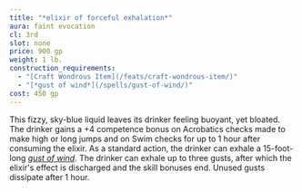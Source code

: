 ```yaml
---
title: "*elixir of forceful exhalation*"
aura: faint evocation
cl: 3rd
slot: none
price: 900 gp
weight: 1 lb.
construction_requirements:
  - "[Craft Wondrous Item](/feats/craft-wondrous-item/)"
  - "[*gust of wind*](/spells/gust-of-wind/)"
cost: 450 gp
---
```


This fizzy, sky-blue liquid leaves its drinker feeling buoyant, yet bloated. The drinker gains a +4 competence bonus on Acrobatics checks made to make high or long jumps and on Swim checks for up to 1 hour after consuming the elixir. As a standard action, the drinker can exhale a 15-foot-long [*gust of wind*](/spells/gust-of-wind/). The drinker can exhale up to three gusts, after which the elixir's effect is discharged and the skill bonuses end. Unused gusts dissipate after 1 hour.

